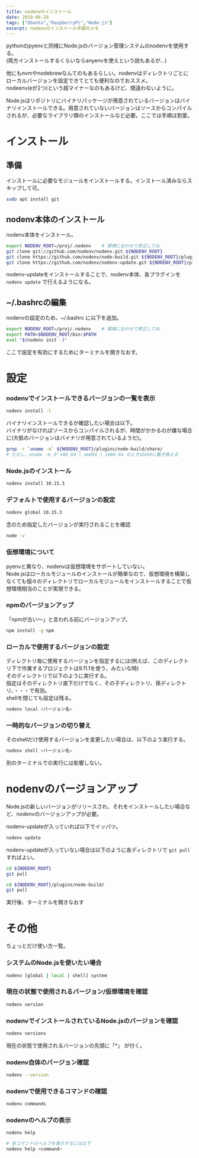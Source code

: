 ```yaml
---
title: nodenvのインストール
date: 2019-06-28
tags: ["Ubuntu","RaspberryPi","Node.js"]
excerpt: nodenvのインストール手順のメモ
---
```


pythonのpyenvと同様にNode.jsのバージョン管理システムのnodenvを使用する。  
(両方インストールするくらいならanyenvを使えという説もあるが...)

他にもnvmやnodebrewなんてのもあるらしい。nodenvはディレクトリごとにローカルバージョンを設定できてとても便利なのでおススメ。  
nodeenv(eが2つ)という超マイナーなのもあるけど、間違わないように。  

Node.jsはリポジトリにバイナリパッケージが用意されているバージョンはバイナリインストールできる。用意されていないバージョンはソースからコンパイルされるが、必要なライブラリ類のインストールなど必要。ここでは手順は割愛。  

# インストール

## 準備

インストールに必要なモジュールをインストールする。インストール済みならスキップして可。
```bash
sudo apt install git
```

## nodenv本体のインストール

nodenv本体をインストール。
```bash
export NODENV_ROOT=/proj/.nodenv    # 環境に合わせて修正してね
git clone git://github.com/nodenv/nodenv.git ${NODENV_ROOT}
git clone https://github.com/nodenv/node-build.git ${NODENV_ROOT}/plugins/node-build
git clone https://github.com/nodenv/nodenv-update.git ${NODENV_ROOT}/plugins/nodenv-update
```

nodenv-updateをインストールすることで、nodenv本体、各プラグインを `nodenv update` で行えるようになる。  

## ~/.bashrcの編集

nodenvの設定のため、~/.bashrc に以下を追加。
```bash
export NODENV_ROOT=/proj/.nodenv    # 環境に合わせて修正してね
export PATH=$NODENV_ROOT/bin:$PATH
eval "$(nodenv init -)"
```

ここで設定を有効にするためにターミナルを開きなおす。

# 設定

### nodenvでインストールできるバージョンの一覧を表示
```bash
nodenv install -l
```
バイナリインストールできるか確認したい場合は以下。  
バイナリがなければソースからコンパイルされるが、時間がかかるのが嫌な場合に(大抵のバージョンはバイナリが用意されているようだ)。
```bash
grep -r `uname -m` ${NODENV_ROOT}/plugins/node-build/share/
# ただし、uname -m が x86_64 | amd64 | i686-64 のときはx64に置き換える
```

### Node.jsのインストール

```bash
nodenv install 10.15.3 
```

### デフォルトで使用するバージョンの設定

```bash
nodenv global 10.15.3
```
念のため指定したバージョンが実行されることを確認
```bash
node -v
```

### 仮想環境について

pyenvと異なり、nodenvは仮想環境をサポートしていない。  
Node.jsはローカルモジュールのインストールが簡単なので、仮想環境を構築しなくても個々のディレクトリでローカルモジュールをインストールすることで仮想環境相当のことが実現できる。


### npmのバージョンアップ

「npmが古い～」と言われる前にバージョンアップ。  
```bash
npm install -g npm
```

### ローカルで使用するバージョンの設定
ディレクトリ毎に使用するバージョンを指定するには(例えば、このディレクトリ下で作業するプロジェクトは9.11.1を使う、みたいな時)  
そのディレクトリで以下のように実行する。  
指定はそのディレクトリ直下だけでなく、その子ディレクトリ、孫ディレクトリ、・・・で有効。  
shellを閉じても設定は残る。  

```bash
nodenv local <バージョン名>
```

### 一時的なバージョンの切り替え

そのshellだけ使用するバージョンを変更したい場合は、以下のよう実行する。
```bash
nodenv shell <バージョン名>
```
別のターミナルでの実行には影響しない。  


# nodenvのバージョンアップ

Node.jsの新しいバージョンがリリースされ、それをインストールしたい場合など、nodenvのバージョンアップが必要。  

nodenv-updateが入っていれば以下でイッパツ。  

```bash
nodenv update
```

nodenv-updateが入っていない場合は以下のように各ディレクトリで `git pull` すればよい。

```bash
cd ${NODENV_ROOT}
git pull

cd ${NODENV_ROOT}/plugins/node-build/
git pull
```
実行後、ターミナルを開きなおす

# その他

ちょっとだけ使い方一覧。  

### システムのNode.jsを使いたい場合
```bash
nodenv [global | local | shell] system
```

### 現在の状態で使用されるバージョン/仮想環境を確認
```bash
nodenv version
```

### nodenvでインストールされているNode.jsのバージョンを確認
```bash
nodenv versions 
```
現在の状態で使用されるバージョンの先頭に「*」 が付く。

### nodenv自体のバージョン確認
```bash
nodenv --version
```

### nodenvで使用できるコマンドの確認
```bash
nodenv commands
```

### nodenvのヘルプの表示
```bash
nodenv help

# 各コマンドのヘルプを表示するには以下
nodenv help <command>
```
